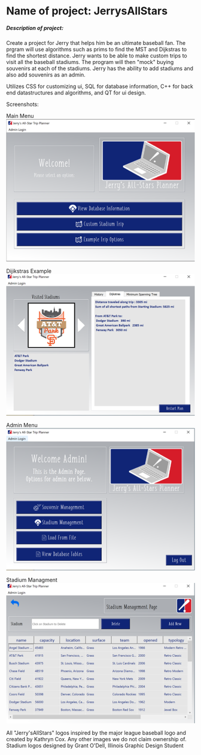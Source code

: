 Name of project: JerrysAllStars
====================================
##### Description of project: 
  Create a project for Jerry that helps him be an ultimate baseball fan.
  The prgram will use algorithms such as prims to find the MST and Dijkstras to find the shortest distance. 
  Jerry wants to be able to make custom trips to visit all the baseball stadiums. 
  The program will then "mock" buying souvenirs at each of the stadiums. 
  Jerry has the ability to add stadiums and also add souvenirs as an admin. 
  
  Utilizes CSS for customizing ui, SQL for database information, C++ for back end datastructures and algorithms, and QT for ui design. 

Screenshots: 

Main Menu 
![Main](https://github.com/misslame/DatastructureProject/blob/master/Screenshots/mainMenu.png "Jerrys Allstars Main Menu")

Dijikstras Example
![Dijikstras](https://github.com/misslame/DatastructureProject/blob/master/Screenshots/dijikstrasExample.png "Jerrys Allstars")

Admin Menu
![Admin](https://github.com/misslame/DatastructureProject/blob/master/Screenshots/adminLogin.png "Jerrys Allstars Admin Login Menu")

Stadium Managment
![Stadium](https://github.com/misslame/DatastructureProject/blob/master/Screenshots/stadiumManagement.PNG "Jerrys Allstars Management Menu")


All "Jerry'sAllStars" logos inspired by the major league baseball logo and created by Kathryn Cox. 
Any other images we do not claim ownership of. 
Stadium logos designed by Grant O'Dell, Illinois Graphic Design Student
